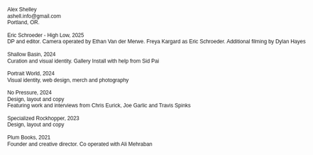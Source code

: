 <html lang="en">
    <meta charset="UTF-8">
    <meta name="viewport" content="width=device-width, initial-scale=1.0">
    <meta http-equiv="X-UA-Compatible" content="ie=edge">
    <style>
        * {
            font-family: Arial, sans-serif; /* Typeface set to Arial */
        }
        body {
            margin: 0;
            font-size: 14px; /* Font size set to 12px */
            line-height: 1.4; /* Tight line height */
        }
        a, a:visited {
            color: black;
            font-style: italic;
            text-decoration: none;
        }
        .information {
            z-index: 1000;
            margin: 1.2em;
            position: absolute;
            font-size: 12px; /* Font size set to 12px */
            line-height: 1.2; /* Tight line height */
        }
        .container {
            z-index: 1;
            width: 100vw;
            height: 100vh;
            margin: auto;
            position: relative;
        }
        .image_container {
            width: 800px;
            height: 500px;
            display: flex;
        }
    </style>
<body>
    <div class="information">
        Alex Shelley<br>
        ashell.info@gmail.com<br>
        Portland, OR.<br>
        <br>
        Eric Schroeder - High Low, 2025<br>
        DP and editor. Camera operated by Ethan Van der Merwe. Freya Kargard as Eric Schroeder. Additional filming by Dylan Hayes<br>
        <br>
        Shallow Basin, 2024<br>
        Curation and visual identity. Gallery Install with help from Sid Pai<br>
        <br>
        Portrait World, 2024<br>
        Visual identity, web design, merch and photography<br>
        <br>
        No Pressure, 2024<br>
        Design, layout and copy<br>
        Featuring work and interviews from Chris Eurick, Joe Garlic and Travis Spinks<br>
        <br>
        Specialized Rockhopper, 2023<br>
        Design, layout and copy<br>
        <br>
        Plum Books, 2021<br>
        Founder and creative director. Co operated with Ali Mehraban<br>
    </div>
    <div class="container" style="pointer-events: auto;">
        <div class="image_container">
            <div class="image_1"></div>
            <div class="image_2"></div>
        </div>
    </div>
</body>
</html>
